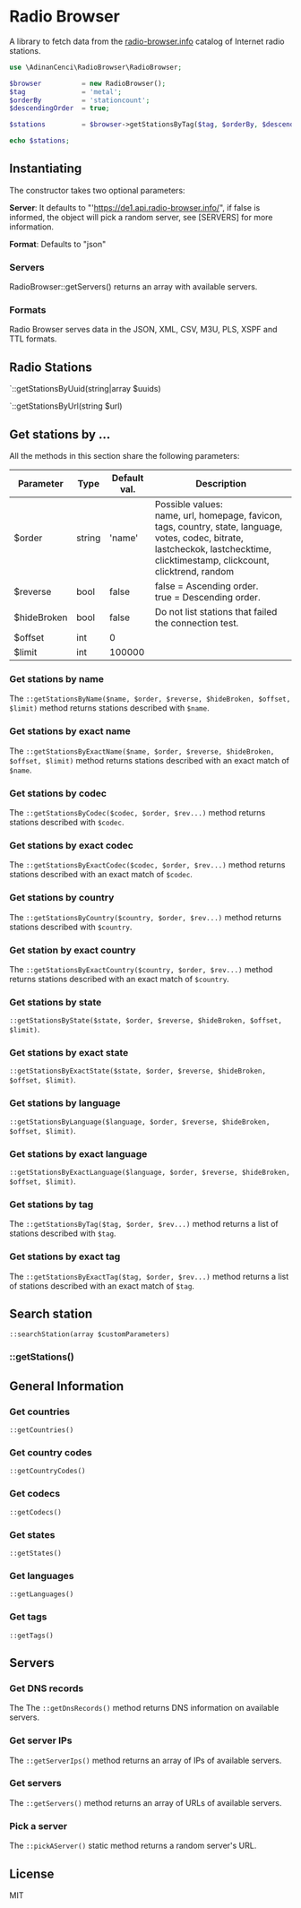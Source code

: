 # Radio Browser
A library to fetch data from the [radio-browser.info](https://radio-browser.info) catalog of Internet radio stations.

```php
use \AdinanCenci\RadioBrowser\RadioBrowser;

$browser          = new RadioBrowser();
$tag              = 'metal';
$orderBy          = 'stationcount';
$descendingOrder  = true;

$stations         = $browser->getStationsByTag($tag, $orderBy, $descendingOrder);

echo $stations;
```

## Instantiating

The constructor takes two optional parameters:

**Server**: It defaults to "'https://de1.api.radio-browser.info/", if false is informed, the object will pick a random server, see [SERVERS] for more information.

**Format**: Defaults to "json"

### Servers

RadioBrowser::getServers() returns an array with available servers.

### Formats

Radio Browser serves data in the JSON, XML, CSV, M3U, PLS, XSPF and TTL formats.

## Radio Stations

`::getStationsByUuid(string|array $uuids)

`::getStationsByUrl(string $url)

## Get stations by ...

All the methods in this section share the following parameters:

| Parameter   | Type   | Default val. | Description                                                  |
| ----------- | ------ | ------------ | ------------------------------------------------------------ |
| $order      | string | 'name'       | Possible values:<br />name, url, homepage, favicon, tags, country, state, language, votes, codec, bitrate, lastcheckok, lastchecktime, clicktimestamp, clickcount, clicktrend, random |
| $reverse    | bool   | false        | false = Ascending order.<br />true = Descending order.       |
| $hideBroken | bool   | false        | Do not list stations that failed the connection test.        |
| $offset     | int    | 0            |                                                              |
| $limit      | int    | 100000       |                                                              |

### Get stations by name

The `::getStationsByName($name, $order, $reverse, $hideBroken, $offset, $limit)` method returns stations described with `$name`.


### Get stations by exact name

The `::getStationsByExactName($name, $order, $reverse, $hideBroken, $offset, $limit)` method returns stations described with an exact match of `$name`.


### Get stations by codec

The `::getStationsByCodec($codec, $order, $rev...)` method returns stations described with `$codec`.


### Get stations by exact codec

The `::getStationsByExactCodec($codec, $order, $rev...)` method returns stations described with an exact match of `$codec`.


### Get stations by country

The `::getStationsByCountry($country, $order, $rev...)` method returns stations described with `$country`.


### Get station by exact country

The `::getStationsByExactCountry($country, $order, $rev...)` method returns stations described with an exact match of `$country`.


### Get stations by state

`::getStationsByState($state, $order, $reverse, $hideBroken, $offset, $limit)`.

### Get stations by exact state

`::getStationsByExactState($state, $order, $reverse, $hideBroken, $offset, $limit)`.

### Get stations by language

`::getStationsByLanguage($language, $order, $reverse, $hideBroken, $offset, $limit)`.

### Get stations by exact language

`::getStationsByExactLanguage($language, $order, $reverse, $hideBroken, $offset, $limit)`.

### Get stations by tag

The `::getStationsByTag($tag, $order, $rev...)` method returns a list of stations described with `$tag`.


### Get stations by exact tag

The `::getStationsByExactTag($tag, $order, $rev...)` method returns a list of stations described with an exact match of `$tag`.


## Search station

`::searchStation(array $customParameters)`

### ::getStations()


## General Information

### Get countries
`::getCountries()`

### Get country codes
`::getCountryCodes()`

### Get codecs
`::getCodecs()`

### Get states
`::getStates()`

### Get languages
`::getLanguages()`

### Get tags
`::getTags()`

## Servers

### Get DNS records
The The `::getDnsRecords()` method returns DNS information on available servers.

### Get server IPs
The `::getServerIps()` method returns an array of IPs of available servers.

### Get servers
The `::getServers()` method returns an array of URLs of available servers.

### Pick a server
The `::pickAServer()` static method returns a random server's URL.


## License
MIT